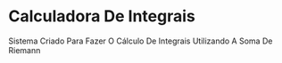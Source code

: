 # Calculadora De Integrais

Sistema Criado Para Fazer O Cálculo De Integrais Utilizando A Soma De Riemann
